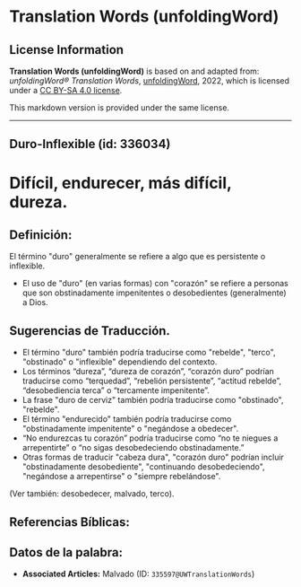 # Translation Words (unfoldingWord)

## License Information

**Translation Words (unfoldingWord)** is based on and adapted from: _unfoldingWord® Translation Words_, [unfoldingWord](https://unfoldingword.org/utw), 2022, which is licensed under a [CC BY-SA 4.0 license](https://creativecommons.org/licenses/by-sa/4.0/legalcode.en).

This markdown version is provided under the same license.



--------------------------------

## Duro-Inflexible (id: 336034)

Difícil, endurecer, más difícil, dureza.
========================================

Definición:
-----------

El término "duro" generalmente se refiere a algo que es persistente o inflexible.

* El uso de "duro" (en varias formas) con "corazón" se refiere a personas que son obstinadamente impenitentes o desobedientes (generalmente) a Dios.

Sugerencias de Traducción.
--------------------------

* El término "duro" también podría traducirse como "rebelde", "terco", "obstinado" o "inflexible" dependiendo del contexto.
* Los términos “dureza”, “dureza de corazón”, “corazón duro” podrían traducirse como “terquedad”, “rebelión persistente”, “actitud rebelde”, “desobediencia terca” o “tercamente impenitente”.
* La frase "duro de cerviz" también podría traducirse como "obstinado", "rebelde".
* El término "endurecido" también podría traducirse como "obstinadamente impenitente" o "negándose a obedecer".
* “No endurezcas tu corazón” podría traducirse como “no te niegues a arrepentirte” o “no sigas desobedeciendo obstinadamente.”
* Otras formas de traducir "cabeza dura", "corazón duro" podrían incluir "obstinadamente desobediente", "continuando desobedeciendo", "negándose a arrepentirse" o "siempre rebelándose".

(Ver también: desobedecer, malvado, terco).

Referencias Bíblicas:
---------------------

Datos de la palabra:
--------------------

* **Associated Articles:** Malvado (ID: `335597@UWTranslationWords`)

